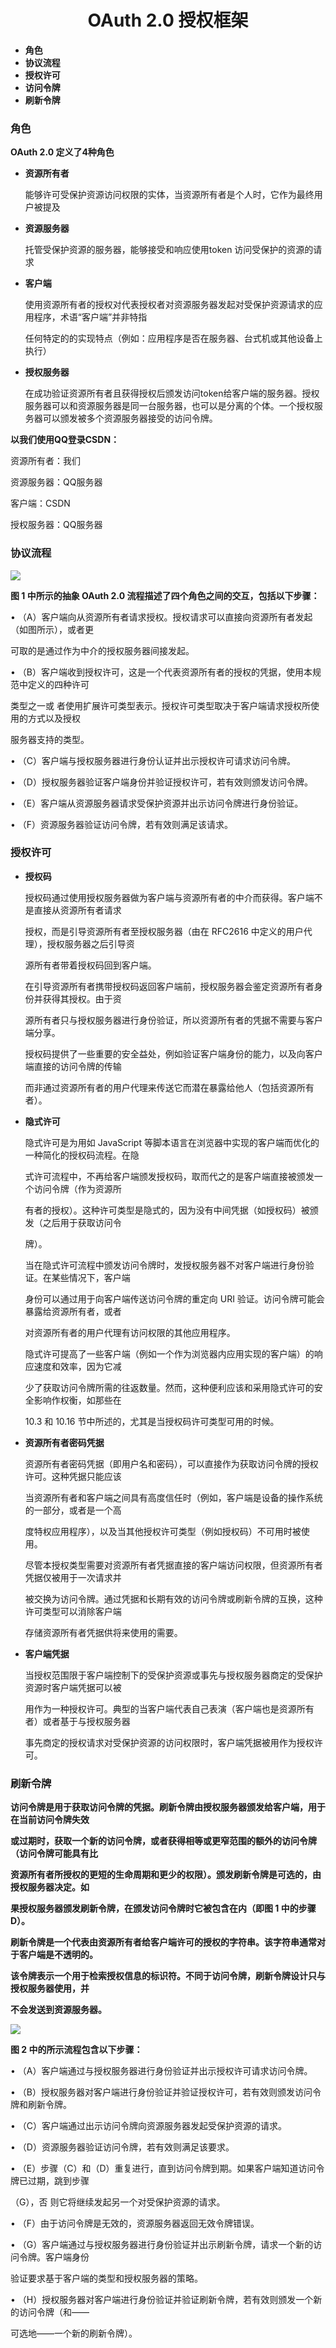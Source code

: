 <center> <h1>
    OAuth 2.0 授权框架
    </h1> </center>

* **角色**
* **协议流程**
* **授权许可**
* **访问令牌**
* **刷新令牌**

### 角色

**OAuth 2.0 定义了4种角色**

* **资源所有者**

  能够许可受保护资源访问权限的实体，当资源所有者是个人时，它作为最终用户被提及

* **资源服务器**

  托管受保护资源的服务器，能够接受和响应使用token 访问受保护的资源的请求

* **客户端**

  使用资源所有者的授权对代表授权者对资源服务器发起对受保护资源请求的应用程序，术语“客户端”并非特指

  任何特定的的实现特点（例如：应用程序是否在服务器、台式机或其他设备上执行）

* **授权服务器**

  在成功验证资源所有者且获得授权后颁发访问token给客户端的服务器。授权服务器可以和资源服务器是同一台服务器，也可以是分离的个体。一个授权服务器可以颁发被多个资源服务器接受的访问令牌。

**以我们使用QQ登录CSDN：**

资源所有者：我们

资源服务器：QQ服务器

客户端：CSDN

授权服务器：QQ服务器

### 协议流程

![](C:\Users\gavin\Desktop\spring学习记录\auth2\image-20210711154127774.png)

**图 1 中所示的抽象 OAuth 2.0 流程描述了四个角色之间的交互，包括以下步骤：** 

• （A）客户端向从资源所有者请求授权。授权请求可以直接向资源所有者发起（如图所示），或者更

可取的是通过作为中介的授权服务器间接发起。

• （B）客户端收到授权许可，这是一个代表资源所有者的授权的凭据，使用本规范中定义的四种许可

类型之一或 者使用扩展许可类型表示。授权许可类型取决于客户端请求授权所使用的方式以及授权

服务器支持的类型。

• （C）客户端与授权服务器进行身份认证并出示授权许可请求访问令牌。

• （D）授权服务器验证客户端身份并验证授权许可，若有效则颁发访问令牌。

• （E）客户端从资源服务器请求受保护资源并出示访问令牌进行身份验证。

• （F）资源服务器验证访问令牌，若有效则满足该请求。

### 授权许可

- **授权码**

  授权码通过使用授权服务器做为客户端与资源所有者的中介而获得。客户端不是直接从资源所有者请求

  授权，而是引导资源所有者至授权服务器（由在 RFC2616 中定义的用户代理），授权服务器之后引导资

  源所有者带着授权码回到客户端。

  在引导资源所有者携带授权码返回客户端前，授权服务器会鉴定资源所有者身份并获得其授权。由于资

  源所有者只与授权服务器进行身份验证，所以资源所有者的凭据不需要与客户端分享。

  授权码提供了一些重要的安全益处，例如验证客户端身份的能力，以及向客户端直接的访问令牌的传输

  而非通过资源所有者的用户代理来传送它而潜在暴露给他人（包括资源所有者）。

- **隐式许可**

  隐式许可是为用如 JavaScript 等脚本语言在浏览器中实现的客户端而优化的一种简化的授权码流程。在隐

  式许可流程中，不再给客户端颁发授权码，取而代之的是客户端直接被颁发一个访问令牌（作为资源所

  有者的授权）。这种许可类型是隐式的，因为没有中间凭据（如授权码）被颁发（之后用于获取访问令

  牌）。

  当在隐式许可流程中颁发访问令牌时，发授权服务器不对客户端进行身份验证。在某些情况下，客户端

  身份可以通过用于向客户端传送访问令牌的重定向 URI 验证。访问令牌可能会暴露给资源所有者，或者

  对资源所有者的用户代理有访问权限的其他应用程序。

  隐式许可提高了一些客户端（例如一个作为浏览器内应用实现的客户端）的响应速度和效率，因为它减 

  少了获取访问令牌所需的往返数量。然而，这种便利应该和采用隐式许可的安全影响作权衡，如那些在

  10.3 和 10.16 节中所述的，尤其是当授权码许可类型可用的时候。

- **资源所有者密码凭据**

  资源所有者密码凭据（即用户名和密码），可以直接作为获取访问令牌的授权许可。这种凭据只能应该

  当资源所有者和客户端之间具有高度信任时（例如，客户端是设备的操作系统的一部分，或者是一个高

  度特权应用程序），以及当其他授权许可类型（例如授权码）不可用时被使用。

  尽管本授权类型需要对资源所有者凭据直接的客户端访问权限，但资源所有者凭据仅被用于一次请求并

  被交换为访问令牌。通过凭据和长期有效的访问令牌或刷新令牌的互换，这种许可类型可以消除客户端

  存储资源所有者凭据供将来使用的需要。

- **客户端凭据**

  当授权范围限于客户端控制下的受保护资源或事先与授权服务器商定的受保护资源时客户端凭据可以被

  用作为一种授权许可。典型的当客户端代表自己表演（客户端也是资源所有者）或者基于与授权服务器

  事先商定的授权请求对受保护资源的访问权限时，客户端凭据被用作为授权许可。

###  **刷新令牌**

**访问令牌是用于获取访问令牌的凭据。刷新令牌由授权服务器颁发给客户端，用于在当前访问令牌失效** 

**或过期时，获取一个新的访问令牌，或者获得相等或更窄范围的额外的访问令牌（访问令牌可能具有比**

**资源所有者所授权的更短的生命周期和更少的权限）。颁发刷新令牌是可选的，由授权服务器决定。如**

**果授权服务器颁发刷新令牌，在颁发访问令牌时它被包含在内（即图 1 中的步骤 D）。**

**刷新令牌是一个代表由资源所有者给客户端许可的授权的字符串。该字符串通常对于客户端是不透明的。** 

**该令牌表示一个用于检索授权信息的标识符。不同于访问令牌，刷新令牌设计只与授权服务器使用，并**

**不会发送到资源服务器。**



![](C:\Users\gavin\Desktop\spring学习记录\auth2\image-20210711155122038.png)

**图 2 中的所示流程包含以下步骤：** 

• （A）客户端通过与授权服务器进行身份验证并出示授权许可请求访问令牌。

• （B）授权服务器对客户端进行身份验证并验证授权许可，若有效则颁发访问令牌和刷新令牌。

• （C）客户端通过出示访问令牌向资源服务器发起受保护资源的请求。

• （D）资源服务器验证访问令牌，若有效则满足该要求。

• （E）步骤（C）和（D）重复进行，直到访问令牌到期。如果客户端知道访问令牌已过期，跳到步骤

（G），否 则它将继续发起另一个对受保护资源的请求。

• （F）由于访问令牌是无效的，资源服务器返回无效令牌错误。

• （G）客户端通过与授权服务器进行身份验证并出示刷新令牌，请求一个新的访问令牌。客户端身份

验证要求基于客户端的类型和授权服务器的策略。 

• （H）授权服务器对客户端进行身份验证并验证刷新令牌，若有效则颁发一个新的访问令牌（和——

可选地——一个新的刷新令牌）。

